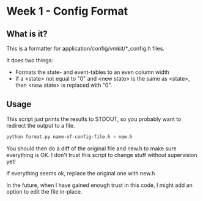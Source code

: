 # Week 1 - Config Format

## What is it?

This is a formatter for application/config/vmkit/\*\_config.h files.

It does two things:

* Formats the state- and event-tables to an even column width
* If a \<state\> not equal to "0" and \<new state\> is the same as \<state\>, then \<new state\> is replaced with "0".

## Usage

This script just prints the results to STDOUT, so you probably want to redirect the output to a file.

```bash
python format.py name-of-config-file.h > new.h
```

You should then do a diff of the original file and new.h to make sure everything is OK. I don't trust this script to change stuff without supervision yet!

If everything seems ok, replace the original one with new.h

In the future, when I have gained enough trust in this code, I might add an option to edit the file in-place.
